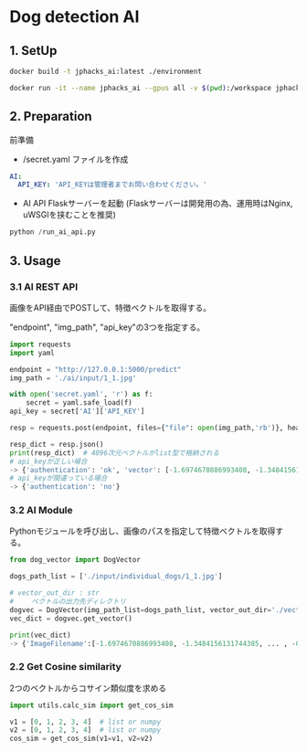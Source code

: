 # Dog detection AI
## 1. SetUp
```bash
docker build -t jphacks_ai:latest ./environment
```
```bash
docker run -it --name jphacks_ai --gpus all -v $(pwd):/workspace jphacks_ai:latest /bin/bash
```
## 2. Preparation
前準備
- /secret.yaml ファイルを作成
```Yaml
AI:
  API_KEY: 'API_KEYは管理者までお問い合わせください。'
```
- AI API Flaskサーバーを起動 (Flaskサーバーは開発用の為、運用時はNginx, uWSGIを挟むことを推奨)
```Python
python /run_ai_api.py
```

## 3. Usage
### 3.1 AI REST API
画像をAPI経由でPOSTして、特徴ベクトルを取得する。

"endpoint", "img_path", "api_key"の3つを指定する。
```Python
import requests
import yaml

endpoint = "http://127.0.0.1:5000/predict"
img_path = './ai/input/1_1.jpg'

with open('secret.yaml', 'r') as f:
    secret = yaml.safe_load(f)
api_key = secret['AI']['API_KEY']

resp = requests.post(endpoint, files={"file": open(img_path,'rb')}, headers={'api_key':api_key})

resp_dict = resp.json()
print(resp_dict)  # 4096次元ベクトルがlist型で格納される
# api_keyが正しい場合
-> {'authentication': 'ok', 'vector': [-1.6974670886993408, -1.3484156131744385, ... , -0.9846966862678528]}
# api_keyが間違っている場合
-> {'authentication': 'no'}
```
### 3.2 AI Module
Pythonモジュールを呼び出し、画像のパスを指定して特徴ベクトルを取得する。
```Python
from dog_vector import DogVector

dogs_path_list = ['./input/individual_dogs/1_1.jpg']

# vector_out_dir : str
# 　　ベクトルの出力先ディレクトリ
dogvec = DogVector(img_path_list=dogs_path_list, vector_out_dir='./vectors')
vec_dict = dogvec.get_vector()

print(vec_dict)
-> {'ImageFilename':[-1.6974670886993408, -1.3484156131744385, ... , -0.9846966862678528]}  
```
### 2.2 Get Cosine similarity
2つのベクトルからコサイン類似度を求める
```Python
import utils.calc_sim import get_cos_sim

v1 = [0, 1, 2, 3, 4]  # list or numpy
v2 = [0, 1, 2, 3, 4]  # list or numpy
cos_sim = get_cos_sim(v1=v1, v2=v2)
```

